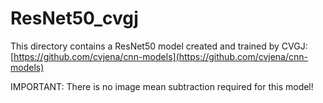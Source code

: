 # ResNet50_cvgj

This directory contains a ResNet50 model created and trained by CVGJ: [https://github.com/cvjena/cnn-models](https://github.com/cvjena/cnn-models)

IMPORTANT: There is no image mean subtraction required for this model!

